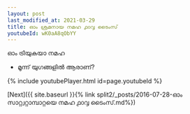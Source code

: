 ```yaml
---
layout: post
last_modified_at: 2021-03-29
title: ഓം ശ്രമനായ നമഹ ൧൦൮ ടൈംസ്
youtubeId: wK0aA8qObYY
---
```

 
 
 ഓം ട്രിയുകയാ നമഹ 
 
 -  മൂന്ന് യുഗങ്ങളിൽ ആരാണ്? 
 
  
 
  
 
 
 
 
 
 


{% include youtubePlayer.html id=page.youtubeId %}
 
[Next]({{ site.baseurl }}{% link  split2/_posts/2016-07-28-ഓം സാറ്റ്വറ്റാമ്പാറ്റയെ നമഹ ൧൦൮ ടൈംസ്.md%})
 
